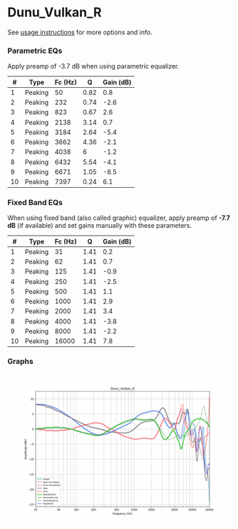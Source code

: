 # Dunu_Vulkan_R
See [usage instructions](https://github.com/jaakkopasanen/AutoEq#usage) for more options and info.

### Parametric EQs
Apply preamp of -3.7 dB when using parametric equalizer.

|   # | Type    |   Fc (Hz) |    Q |   Gain (dB) |
|-----|---------|-----------|------|-------------|
|   1 | Peaking |        50 | 0.82 |         0.8 |
|   2 | Peaking |       232 | 0.74 |        -2.6 |
|   3 | Peaking |       823 | 0.67 |         2.6 |
|   4 | Peaking |      2138 | 3.14 |         0.7 |
|   5 | Peaking |      3184 | 2.64 |        -5.4 |
|   6 | Peaking |      3662 | 4.36 |        -2.1 |
|   7 | Peaking |      4038 | 6    |        -1.2 |
|   8 | Peaking |      6432 | 5.54 |        -4.1 |
|   9 | Peaking |      6671 | 1.05 |        -8.5 |
|  10 | Peaking |      7397 | 0.24 |         6.1 |

### Fixed Band EQs
When using fixed band (also called graphic) equalizer, apply preamp of **-7.7 dB** (if available) and set gains manually with these parameters.

|   # | Type    |   Fc (Hz) |    Q |   Gain (dB) |
|-----|---------|-----------|------|-------------|
|   1 | Peaking |        31 | 1.41 |         0.2 |
|   2 | Peaking |        62 | 1.41 |         0.7 |
|   3 | Peaking |       125 | 1.41 |        -0.9 |
|   4 | Peaking |       250 | 1.41 |        -2.5 |
|   5 | Peaking |       500 | 1.41 |         1.1 |
|   6 | Peaking |      1000 | 1.41 |         2.9 |
|   7 | Peaking |      2000 | 1.41 |         3.4 |
|   8 | Peaking |      4000 | 1.41 |        -3.8 |
|   9 | Peaking |      8000 | 1.41 |        -2.2 |
|  10 | Peaking |     16000 | 1.41 |         7.8 |

### Graphs
![](./Dunu_Vulkan_R.png)

